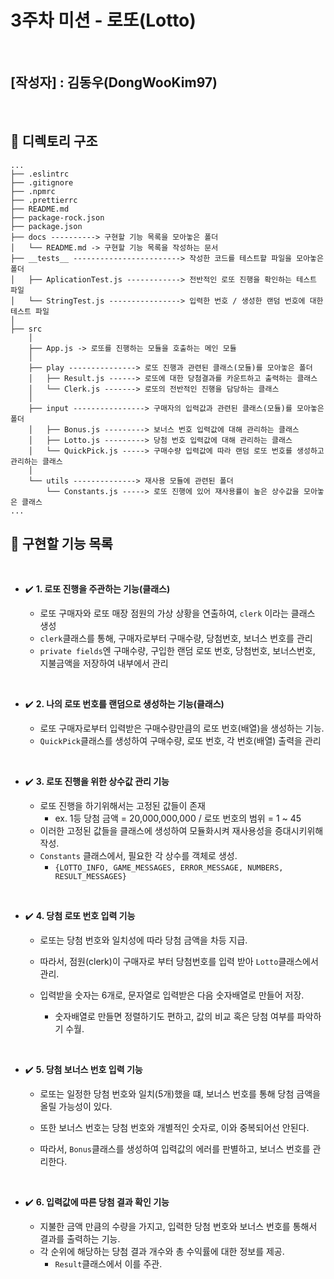 # 3주차 미션 - 로또(Lotto)

<br>

## [작성자] : 김동우(DongWooKim97)

<br>

## 📁 디렉토리 구조

```plaintext
...
├── .eslintrc
├── .gitignore
├── .npmrc
├── .prettierrc
├── README.md
├── package-rock.json
├── package.json
├── docs ----------> 구현할 기능 목록을 모아놓은 폴더
│   └── README.md -> 구현할 기능 목록을 작성하는 문서
├── __tests__ ------------------------> 작성한 코드를 테스트할 파일을 모아놓은 폴더
│   ├── AplicationTest.js ------------> 전반적인 로또 진행을 확인하는 테스트 파일
│   └── StringTest.js ----------------> 입력한 번호 / 생성한 랜덤 번호에 대한 테스트 파일
│
├── src
    │
    ├── App.js -> 로또를 진행하는 모듈을 호출하는 메인 모듈
    │
    ├── play ---------------> 로또 진행과 관련된 클래스(모듈)를 모아놓은 폴더
    │   ├── Result.js ------> 로또에 대한 당첨결과를 카운트하고 출력하는 클래스
    │   └── Clerk.js -------> 로또의 전반적인 진행을 담당하는 클래스
    │
    ├── input ----------------> 구매자의 입력값과 관련된 클래스(모듈)를 모아놓은 폴더
    │   ├── Bonus.js ---------> 보너스 번호 입력값에 대해 관리하는 클래스
    │   ├── Lotto.js ---------> 당첨 번호 입력값에 대해 관리하는 클래스
    │   └── QuickPick.js -----> 구매수량 입력값에 따라 랜덤 로또 번호를 생성하고 관리하는 클래스
    │
    └── utils --------------> 재사용 모듈에 관련된 폴더
        └── Constants.js -----> 로또 진행에 있어 재사용률이 높은 상수값을 모아놓은 클래스
...
```

## 📝 구현할 기능 목록

<br>

- ✔️ **1. 로또 진행을 주관하는 기능(클래스)**

  - 로또 구매자와 로또 매장 점원의 가상 상황을 연출하여, `clerk` 이라는 클래스 생성
  - `clerk`클래스를 통해, 구매자로부터 구매수량, 당첨번호, 보너스 번호를 관리
  - `private fields`엔 구매수량, 구입한 랜덤 로또 번호, 당첨번호, 보너스번호, 지불금액을 저장하여 내부에서 관리

<br>

- ✔️ **2. 나의 로또 번호를 랜덤으로 생성하는 기능(클래스)**

  - 로또 구매자로부터 입력받은 구매수량만큼의 로또 번호(배열)을 생성하는 기능.
  - `QuickPick`클래스를 생성하여 구매수량, 로또 번호, 각 번호(배열) 출력을 관리

<br>

- ✔️ **3. 로또 진행을 위한 상수값 관리 기능**

  - 로또 진행을 하기위해서는 고정된 값들이 존재
    - ex. 1등 당첨 금액 = 20,000,000,000 / 로또 번호의 범위 = 1 ~ 45
  - 이러한 고정된 값들을 클래스에 생성하여 모듈화시켜 재사용성을 증대시키위해 작성.
  - `Constants` 클래스에서, 필요한 각 상수를 객체로 생성.
    - `{LOTTO_INFO, GAME_MESSAGES, ERROR_MESSAGE, NUMBERS, RESULT_MESSAGES}`

<br>

- ✔️ **4. 당첨 로또 번호 입력 기능**

  - 로또는 당첨 번호와 일치성에 따라 당첨 금액을 차등 지급.
  - 따라서, 점원(clerk)이 구매자로 부터 당첨번호를 입력 받아 `Lotto`클래스에서 관리.

  - 입력받을 숫자는 6개로, 문자열로 입력받은 다음 숫자배열로 만들어 저장.
    - 숫자배열로 만들면 정렬하기도 편하고, 값의 비교 혹은 당첨 여부를 파악하기 수월.

<br>

- ✔️ **5. 당첨 보너스 번호 입력 기능**

  - 로또는 일정한 당첨 번호와 일치(5개)했을 떄, 보너스 번호를 통해 당첨 금액을 올릴 가능성이 있다.
  - 또한 보너스 번호는 당첨 번호와 개별적인 숫자로, 이와 중복되어선 안된다.

  - 따라서, `Bonus`클래스를 생성하여 입력값의 에러를 판별하고, 보너스 번호를 관리한다.

<br>

- ✔️ **6. 입력값에 따른 당첨 결과 확인 기능**

  - 지불한 금액 만큼의 수량을 가지고, 입력한 당첨 번호와 보너스 번호를 통해서 결과를 출력하는 기능.
  - 각 순위에 해당하는 당첨 결과 개수와 총 수익률에 대한 정보를 제공.
    - `Result`클래스에서 이를 주관.

